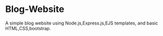 # Blog-Website
A simple blog website using Node.js,Express.js,EJS templates, and basic HTML,CSS,bootstrap.
